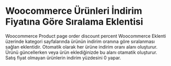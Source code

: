 # Woocommerce Ürünleri İndirim Fiyatına Göre Sıralama Eklentisi
Woocommerce Product page order discount percent
Woocommerce Eklenti üzerinde kategori sayfalarında ürünün indirim oranına göre sıralanması sağlan eklentidir.
Otomatik olarak her ürüne indirim oranı alanı oluşturur. 
Ürünü güncellerken veya ürün eklediğinizde bu alanı otamatik oluşturur. 
Satış fiyat olmayan ürünlerin indirim yüzdesini 0 yapar. 
